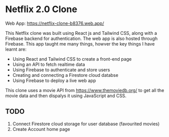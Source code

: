 # Netflix 2.0 Clone

Web App: https://netflix-clone-b8376.web.app/

This Netflix clone was built using React js and Tailwind CSS, along with a Firebase backend for authentication. The web app is also hosted through Firebase. This app taught me many things, howver the key things I have learnt are:

* Using React and Tailwind CSS to create a front-end page
* Using an API to fetch realtime data
* Using Firebase to authenticate and store users
* Creating and connecting a Firestore cloud databse
* Using Firebase to deploy a live web app

This clone uses a movie API from https://www.themoviedb.org/ to get all the movie data and then dispalys it using JavaScript and CSS.

## TODO

1. Connect Firestore cloud storage for user database (favourited movies)
2. Create Account home page
